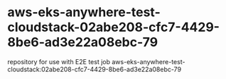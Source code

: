 # aws-eks-anywhere-test-cloudstack-02abe208-cfc7-4429-8be6-ad3e22a08ebc-79
repository for use with E2E test job aws-eks-anywhere-test-cloudstack:02abe208-cfc7-4429-8be6-ad3e22a08ebc-79
